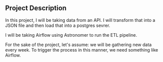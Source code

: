 ## Project Description
In this project, I will be taking data from an API. I will transform that into a JSON file and then load that into a postgres sevrer.

I will be taking Airflow using Astronomer to run the ETL pipeline.

For the sake of the project, let's assume: we will be gathering new data every week.
To trigger the process in this manner, we need something like Airflow.